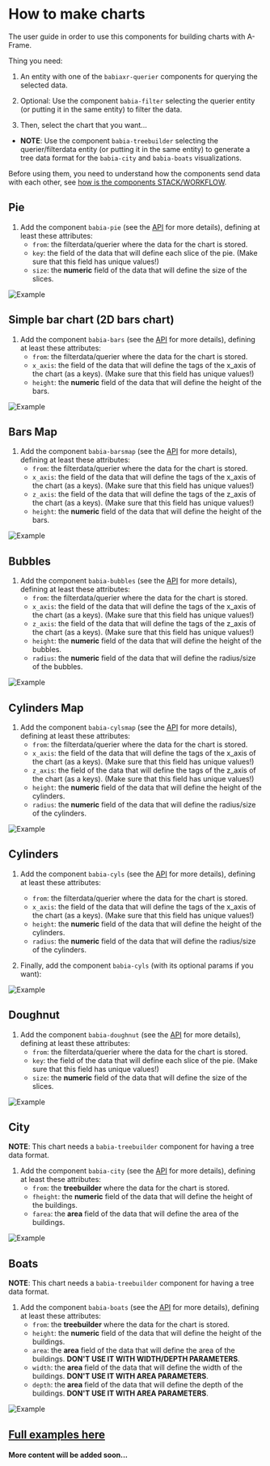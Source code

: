 # How to make charts

The user guide in order to use this components for building charts with A-Frame.

Thing you need:

1. An entity with one of the `babiaxr-querier` components for querying the selected data.
  
2. Optional: Use the component `babia-filter` selecting the querier entity (or putting it in the same entity) to filter the data.
    
3. Then, select the chart that you want...

- **NOTE**: Use the component `babia-treebuilder` selecting the querier/filterdata entity (or putting it in the same entity) to generate a tree data format for the `babia-city` and `babia-boats` visualizations.

Before using them, you need to understand how the components send data with each other, see [how is the components STACK/WORKFLOW](../others/STACK.md).


## Pie

1. Add the component `babia-pie` (see the [API](../APIs/CHARTS.md) for more details), defining at least these attributes:
    - `from`: the filterdata/querier where the data for the chart is stored.
    - `key`: the field of the data that will define each slice of the pie. (Make sure that this field has unique values!)
    - `size`: the **numeric** field of the data that will define the size of the slices.

![Example](https://i.imgur.com/pB327Pn.png)


## Simple bar chart (2D bars chart)

1. Add the component `babia-bars` (see the [API](../APIs/CHARTS.md) for more details), defining at least these attributes:
    - `from`: the filterdata/querier where the data for the chart is stored.
    - `x_axis`: the field of the data that will define the tags of the x_axis of the chart (as a keys). (Make sure that this field has unique values!)
    - `height`: the **numeric** field of the data that will define the height of the bars.

![Example](https://i.imgur.com/RZBaaPg.png)


## Bars Map

1. Add the component `babia-barsmap` (see the [API](../APIs/CHARTS.md) for more details), defining at least these attributes:
    - `from`: the filterdata/querier where the data for the chart is stored.
    - `x_axis`: the field of the data that will define the tags of the x_axis of the chart (as a keys). (Make sure that this field has unique values!)
    - `z_axis`: the field of the data that will define the tags of the z_axis of the chart (as a keys). (Make sure that this field has unique values!)
    - `height`: the **numeric** field of the data that will define the height of the bars.

![Example](https://i.imgur.com/Kolrz1I.png)


## Bubbles

1. Add the component `babia-bubbles` (see the [API](../APIs/CHARTS.md) for more details), defining at least these attributes:
    - `from`: the filterdata/querier where the data for the chart is stored.
    - `x_axis`: the field of the data that will define the tags of the x_axis of the chart (as a keys). (Make sure that this field has unique values!)
    - `z_axis`: the field of the data that will define the tags of the z_axis of the chart (as a keys). (Make sure that this field has unique values!)
    - `height`: the **numeric** field of the data that will define the height of the bubbles.
    - `radius`: the **numeric** field of the data that will define the radius/size of the bubbles.

![Example](https://i.imgur.com/5cw40tj.png)


## Cylinders Map

1. Add the component `babia-cylsmap` (see the [API](../APIs/CHARTS.md) for more details), defining at least these attributes:
    - `from`: the filterdata/querier where the data for the chart is stored.
    - `x_axis`: the field of the data that will define the tags of the x_axis of the chart (as a keys). (Make sure that this field has unique values!)
    - `z_axis`: the field of the data that will define the tags of the z_axis of the chart (as a keys). (Make sure that this field has unique values!)
    - `height`: the **numeric** field of the data that will define the height of the cylinders.
    - `radius`: the **numeric** field of the data that will define the radius/size of the cylinders.


![Example](https://i.imgur.com/2OAOBhW.png)



## Cylinders

1. Add the component `babia-cyls` (see the [API](../APIs/CHARTS.md) for more details), defining at least these attributes:
    - `from`: the filterdata/querier where the data for the chart is stored.
    - `x_axis`: the field of the data that will define the tags of the x_axis of the chart (as a keys). (Make sure that this field has unique values!)
    - `height`: the **numeric** field of the data that will define the height of the cylinders.
    - `radius`: the **numeric** field of the data that will define the radius/size of the cylinders.

2. Finally, add the component `babia-cyls` (with its optional params if you want):

![Example](https://i.imgur.com/frDHfoB.png)


## Doughnut

1. Add the component `babia-doughnut` (see the [API](../APIs/CHARTS.md) for more details), defining at least these attributes:
    - `from`: the filterdata/querier where the data for the chart is stored.
    - `key`: the field of the data that will define each slice of the pie. (Make sure that this field has unique values!)
    - `size`: the **numeric** field of the data that will define the size of the slices.

![Example](https://i.imgur.com/LtWp1Bn.png)


## City

**NOTE**: This chart needs a `babia-treebuilder` component for having a tree data format.

1. Add the component `babia-city` (see the [API](../APIs/CHARTS.md) for more details), defining at least these attributes:
    - `from`: the **treebuilder** where the data for the chart is stored.
    - `fheight`: the **numeric** field of the data that will define the height of the buildings.
    - `farea`: the **area** field of the data that will define the area of the buildings.

![Example](https://i.imgur.com/vWXzfPb.png)

## Boats

**NOTE**: This chart needs a `babia-treebuilder` component for having a tree data format.

1. Add the component `babia-boats` (see the [API](../APIs/CHARTS.md) for more details), defining at least these attributes:
    - `from`: the **treebuilder** where the data for the chart is stored.
    - `height`: the **numeric** field of the data that will define the height of the buildings.
    - `area`: the **area** field of the data that will define the area of the buildings. **DON'T USE IT WITH WIDTH/DEPTH PARAMETERS**.
    - `width`: the **area** field of the data that will define the width of the buildings. **DON'T USE IT WITH AREA PARAMETERS**.
    - `depth`: the **area** field of the data that will define the depth of the buildings. **DON'T USE IT WITH AREA PARAMETERS**.

![Example](https://i.imgur.com/kvqoCBN.png)



## [Full examples here](https://babiaxr.gitlab.io/aframe-babia-components)
#### More content will be added soon... 